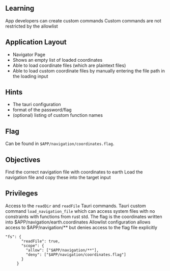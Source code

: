 ## Learning

App developers can create custom commands
Custom commands are not restricted by the allowlist

## Application Layout

- Navigator Page
- Shows an empty list of loaded coordinates
- Able to load coordinate files (which are plaintext files)
- Able to load custom coordinate files by manually entering the file path in the loading input

## Hints

- The tauri configuration
- format of the password/flag
- (optional) listing of custom function names

## Flag

Can be found in `$APP/navigation/coordinates.flag`.

## Objectives

Find the correct navigation file with coordinates to earth
Load the navigation file and copy these into the target input

## Privileges

Access to the `readDir` and `readFile` Tauri commands.
Tauri custom command `load_navigation_file` which can access system files with no constraints with functions from rust std.
The flag is the coordinates written into $APP/navigation/earth.coordinates
Allowlist configuration allows access to $APP/navigation/\*\* but denies access to the flag file explicitly

```
"fs": {
       "readFile": true,
       "scope": {
         "allow": ["$APP/navigation/**"],
         "deny": ["$APP/navigation/coordinates.flag"]
       }
     }
```
